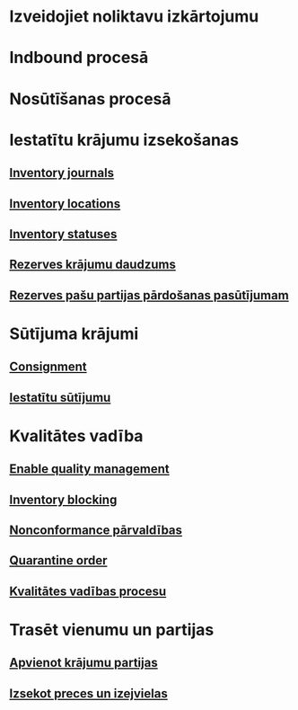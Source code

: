 # Izveidojiet noliktavu izkārtojumu
# Indbound procesā
# Nosūtīšanas procesā
# Iestatītu krājumu izsekošanas
## [Inventory journals](inventory-journals.md)
## [Inventory locations](inventory-locations.md)
## [Inventory statuses](inventory-statuses.md)
## [Rezerves krājumu daudzums](reserve-inventory-quantities.md)
## [Rezerves pašu partijas pārdošanas pasūtījumam](../sales-marketing/reserve-same-batch-sales-order.md)
# Sūtījuma krājumi
## [Consignment](consignment.md)
## [Iestatītu sūtījumu](set-up-consignment.md)
# Kvalitātes vadība
## [Enable quality management](enable-quality-management.md)
## [Inventory blocking](inventory-blocking.md)
## [Nonconformance pārvaldības](enable-nonconformance-management.md)
## [Quarantine order](quarantine-orders.md)
## [Kvalitātes vadības procesu](quality-management-processes.md)
# Trasēt vienumu un partijas
## [Apvienot krājumu partijas](merge-inventory-batches.md)
## [Izsekot preces un izejvielas](trace-items-raw-materials-inventory-production-sales.md)
